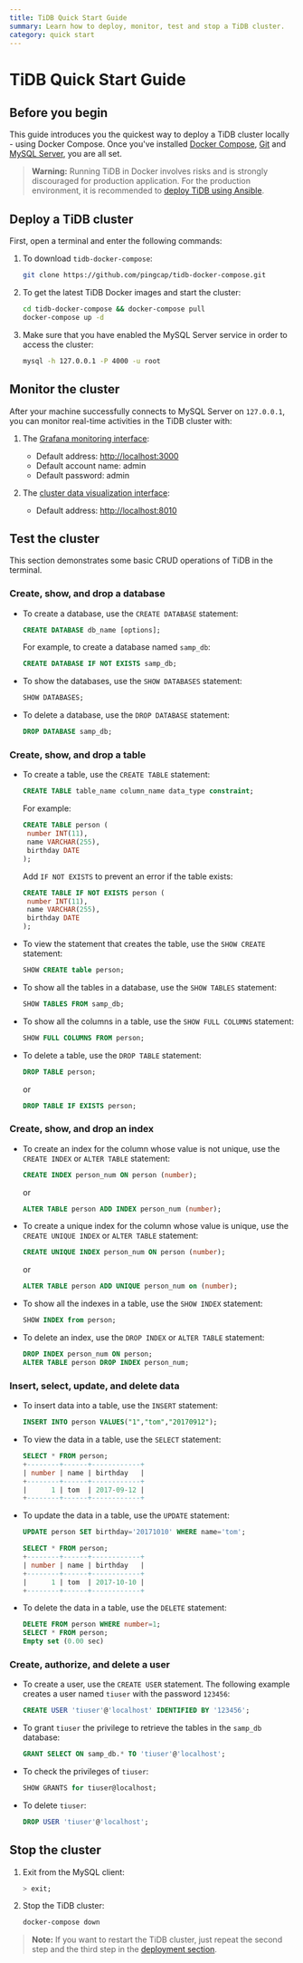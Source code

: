 ```yaml
---
title: TiDB Quick Start Guide
summary: Learn how to deploy, monitor, test and stop a TiDB cluster.
category: quick start
---
```


# TiDB Quick Start Guide

## Before you begin

This guide introduces you the quickest way to deploy a TiDB cluster locally - using Docker Compose. Once you've installed [Docker Compose](https://docs.docker.com/compose/install/), [Git](https://git-scm.com/downloads) and [MySQL Server](https://dev.mysql.com/downloads/mysql/), you are all set.

> **Warning:** Running TiDB in Docker involves risks and is strongly discouraged for production application. For the production environment, it is recommended to [deploy TiDB using Ansible](op-guide/ansible-deployment.md).

## Deploy a TiDB cluster

First, open a terminal and enter the following commands:

1. To download `tidb-docker-compose`:

    ```bash
    git clone https://github.com/pingcap/tidb-docker-compose.git
    ```

2. To get the latest TiDB Docker images and start the cluster:

    ```bash
    cd tidb-docker-compose && docker-compose pull 
    docker-compose up -d
    ```

3. Make sure that you have enabled the MySQL Server service in order to access the cluster:

    ```bash
    mysql -h 127.0.0.1 -P 4000 -u root
    ```

## Monitor the cluster

After your machine successfully connects to MySQL Server on `127.0.0.1`, you can monitor real-time activities in the TiDB cluster with:

1. The [Grafana monitoring interface](op-guide/monitor-overview.md/#about-grafana-in-tidb):

    - Default address: <http://localhost:3000>
    - Default account name: admin
    - Default password: admin

2. The [cluster data visualization interface](https://github.com/pingcap/tidb-vision): 

    - Default address: <http://localhost:8010>

## Test the cluster

This section demonstrates some basic CRUD operations of TiDB in the terminal.

### Create, show, and drop a database

- To create a database, use the `CREATE DATABASE` statement:

    ```sql
    CREATE DATABASE db_name [options];
    ```

    For example, to create a database named `samp_db`:

    ```sql
    CREATE DATABASE IF NOT EXISTS samp_db;
    ```

- To show the databases, use the `SHOW DATABASES` statement:

    ```sql
    SHOW DATABASES;
    ```

- To delete a database, use the `DROP DATABASE` statement:

    ```sql
    DROP DATABASE samp_db;
    ```

### Create, show, and drop a table

- To create a table, use the `CREATE TABLE` statement:

    ```sql
    CREATE TABLE table_name column_name data_type constraint;
    ```

    For example:

    ```sql
    CREATE TABLE person (
     number INT(11),
     name VARCHAR(255),
     birthday DATE
    );
    ```

    Add `IF NOT EXISTS` to prevent an error if the table exists:

    ```sql
    CREATE TABLE IF NOT EXISTS person (
     number INT(11),
     name VARCHAR(255),
     birthday DATE
    );
    ```

- To view the statement that creates the table, use the `SHOW CREATE` statement:

    ```sql
    SHOW CREATE table person;
    ```

- To show all the tables in a database, use the `SHOW TABLES` statement:

    ```sql
    SHOW TABLES FROM samp_db;
    ```

- To show all the columns in a table, use the `SHOW FULL COLUMNS` statement:

    ```sql
    SHOW FULL COLUMNS FROM person;
    ```

- To delete a table, use the `DROP TABLE` statement:

    ```sql
    DROP TABLE person;
    ```

    or

    ```sql
    DROP TABLE IF EXISTS person;
    ```

### Create, show, and drop an index

- To create an index for the column whose value is not unique, use the `CREATE INDEX` or `ALTER TABLE` statement:

    ```sql
    CREATE INDEX person_num ON person (number);
    ```

    or

    ```sql
    ALTER TABLE person ADD INDEX person_num (number);
    ```

- To create a unique index for the column whose value is unique, use the `CREATE UNIQUE INDEX` or `ALTER TABLE` statement:

    ```sql
    CREATE UNIQUE INDEX person_num ON person (number);
    ```

    or

    ```sql
    ALTER TABLE person ADD UNIQUE person_num on (number);
    ```

- To show all the indexes in a table, use the `SHOW INDEX` statement:

    ```sql
    SHOW INDEX from person;
    ```

- To delete an index, use the `DROP INDEX` or `ALTER TABLE` statement:

    ```sql
    DROP INDEX person_num ON person;
    ALTER TABLE person DROP INDEX person_num;
    ```

### Insert, select, update, and delete data

- To insert data into a table, use the `INSERT` statement:

    ```sql
    INSERT INTO person VALUES("1","tom","20170912");
    ```

- To view the data in a table, use the `SELECT` statement:

    ```sql
    SELECT * FROM person;
    +--------+------+------------+
    | number | name | birthday   |
    +--------+------+------------+
    |      1 | tom  | 2017-09-12 |
    +--------+------+------------+
    ```

- To update the data in a table, use the `UPDATE` statement:

    ```sql
    UPDATE person SET birthday='20171010' WHERE name='tom';

    SELECT * FROM person;
    +--------+------+------------+
    | number | name | birthday   |
    +--------+------+------------+
    |      1 | tom  | 2017-10-10 |
    +--------+------+------------+
    ```

- To delete the data in a table, use the `DELETE` statement:

    ```sql
    DELETE FROM person WHERE number=1;
    SELECT * FROM person;
    Empty set (0.00 sec)
    ```

### Create, authorize, and delete a user

- To create a user, use the `CREATE USER` statement. The following example creates a user named `tiuser` with the password `123456`:

    ```sql
    CREATE USER 'tiuser'@'localhost' IDENTIFIED BY '123456';
    ```

- To grant `tiuser` the privilege to retrieve the tables in the `samp_db` database:

    ```sql
    GRANT SELECT ON samp_db.* TO 'tiuser'@'localhost';
    ```

- To check the privileges of `tiuser`:

    ```sql
    SHOW GRANTS for tiuser@localhost;
    ```

- To delete `tiuser`:

    ```sql
    DROP USER 'tiuser'@'localhost';
    ```

## Stop the cluster

1. Exit from the MySQL client:

    ```sql
    > exit;
    ```

2. Stop the TiDB cluster:

    ```bash
    docker-compose down
    ```

> **Note:** If you want to restart the TiDB cluster, just repeat the second step and the third step in the [deployment section](#deploy-a-tidb-cluster).
